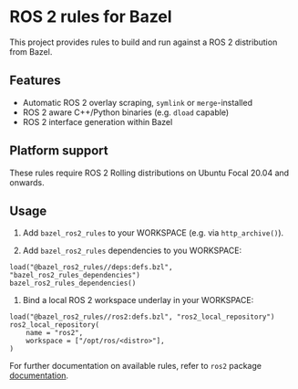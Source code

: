# ROS 2 rules for Bazel

This project provides rules to build and run against a ROS 2 distribution from Bazel.

## Features

- Automatic ROS 2 overlay scraping, `symlink` or `merge`-installed
- ROS 2 aware C++/Python binaries (e.g. `dload` capable)
- ROS 2 interface generation within Bazel

## Platform support

These rules require ROS 2 Rolling distributions on Ubuntu Focal 20.04 and onwards.

## Usage

1. Add `bazel_ros2_rules` to your WORKSPACE (e.g. via `http_archive()`).

1. Add `bazel_ros2_rules` dependencies to you WORKSPACE:

```starlark
load("@bazel_ros2_rules//deps:defs.bzl", "bazel_ros2_rules_dependencies")
bazel_ros2_rules_dependencies()
```

1. Bind a local ROS 2 workspace underlay in your WORKSPACE:

```starlark
load("@bazel_ros2_rules//ros2:defs.bzl", "ros2_local_repository")
ros2_local_repository(
    name = "ros2",
    workspace = ["/opt/ros/<distro>"],
)
```

For further documentation on available rules, refer to `ros2` package [documentation](ros2/README.md).

